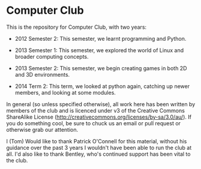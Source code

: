 # Computer Club #

This is the repository for Computer Club, with two years:

- 2012 Semester 2: This semester, we learnt programming and Python.

- 2013 Semester 1: This semester, we explored the world of Linux and broader computing concepts.

- 2013 Semester 2: This semester, we begin creating games in both 2D and 3D environments. 

- 2014 Term 2: This term, we looked at python again, catching up newer members, and looking at some modules.

In general (so unless specified otherwise), all work here has been written by members of the club and is licenced under v3 of the Creative Commons ShareAlike License (http://creativecommons.org/licenses/by-sa/3.0/au/). If you do something cool, be sure to chuck us an email or pull request or otherwise grab our attention.

I (Tom) Would like to thank Patrick O'Connell for this material, without his guidance over the past 3 years I wouldn't have been able to run the club at all. I'd also like to thank Bentley, who's continued support has been vital to the club.
